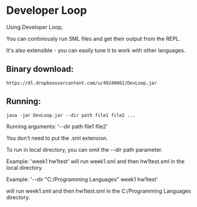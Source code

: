 Developer Loop
=============

Using Developer Loop, 

You can continiously run SML files and get their output from the REPL.

It's also extensible - you can easily tune it to work with other languages.

## Binary download:

    https://dl.dropboxusercontent.com/u/49249062/DevLoop.jar

## Running:

    java -jar DevLoop.jar --dir path file1 file2 ...


Running arguments: '--dir path file1 file2'

You don't need to put the .sml extension.

To run in local directory, you can omit the --dir path parameter.

Example: 'week1 hw1test' will run week1.sml and then hw1test.sml in the local directory.

Example: '--dir "C:/Programming Languages" week1 hw1test'

will run week1.sml and then hw1test.sml in the C:/Programming Languages directory.
